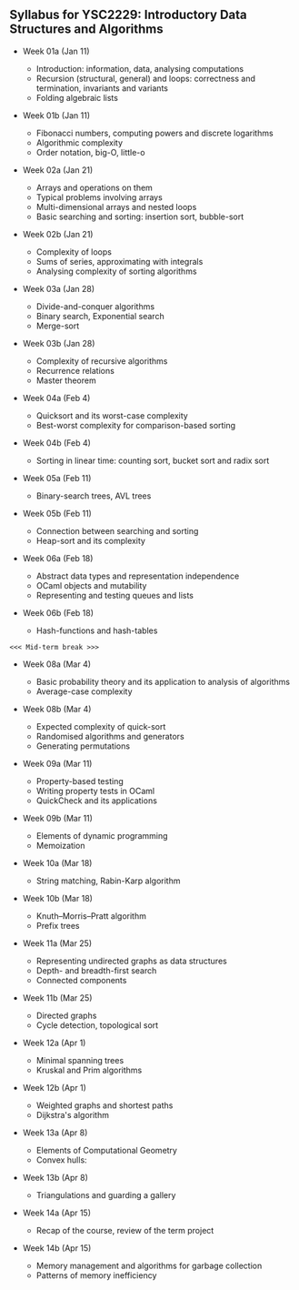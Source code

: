 ## Syllabus for YSC2229: Introductory Data Structures and Algorithms

* Week 01a (Jan 11)
  * Introduction: information, data, analysing computations
  * Recursion (structural, general) and loops: correctness and termination, invariants and variants
  * Folding algebraic lists
* Week 01b (Jan 11)
  * Fibonacci numbers, computing powers and discrete logarithms
  * Algorithmic complexity
  * Order notation, big-O, little-o

* Week 02a (Jan 21)
  * Arrays and operations on them
  * Typical problems involving arrays
  * Multi-dimensional arrays and nested loops
  * Basic searching and sorting: insertion sort, bubble-sort
* Week 02b (Jan 21)
  * Complexity of loops
  * Sums of series, approximating with integrals
  * Analysing complexity of sorting algorithms

* Week 03a (Jan 28)
  * Divide-and-conquer algorithms
  * Binary search, Exponential search
  * Merge-sort
* Week 03b (Jan 28)
  * Complexity of recursive algorithms
  * Recurrence relations
  * Master theorem
  
* Week 04a (Feb 4)
  * Quicksort and its worst-case complexity
  * Best-worst complexity for comparison-based sorting
* Week 04b (Feb 4)
  * Sorting in linear time: counting sort, bucket sort and radix sort

* Week 05a (Feb 11)
  * Binary-search trees, AVL trees
* Week 05b (Feb 11)
  * Connection between searching and sorting
  * Heap-sort and its complexity

* Week 06a (Feb 18)
  * Abstract data types and representation independence
  * OCaml objects and mutability
  * Representing and testing queues and lists
* Week 06b (Feb 18)
  * Hash-functions and hash-tables

```
<<< Mid-term break >>>
```

* Week 08a (Mar 4)
  * Basic probability theory and its application to analysis of algorithms
  * Average-case complexity
* Week 08b (Mar 4)
  * Expected complexity of quick-sort
  * Randomised algorithms and generators
  * Generating permutations

* Week 09a (Mar 11)
  * Property-based testing
  * Writing property tests in OCaml
  * QuickCheck and its applications
* Week 09b (Mar 11)
  * Elements of dynamic programming
  * Memoization

* Week 10a (Mar 18)
  * String matching, Rabin-Karp  algorithm
* Week 10b (Mar 18)
  * Knuth–Morris–Pratt algorithm
  * Prefix trees

* Week 11a (Mar 25)
  * Representing undirected graphs as data structures
  * Depth- and breadth-first search
  * Connected components
* Week 11b (Mar 25)
  * Directed graphs
  * Cycle detection, topological sort

* Week 12a (Apr 1)
  * Minimal spanning trees
  * Kruskal and Prim algorithms
* Week 12b (Apr 1)
  * Weighted graphs and shortest paths
  * Dijkstra's algorithm

* Week 13a (Apr 8)
  * Elements of Computational Geometry
  * Convex hulls: 
* Week 13b (Apr 8)
  * Triangulations and guarding a gallery

* Week 14a (Apr 15)
  * Recap of the course, review of the term project
* Week 14b (Apr 15)
  * Memory management and algorithms for garbage collection
  * Patterns of memory inefficiency
